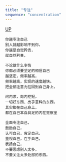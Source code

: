 ```yaml
---
title: "专注"
sequence: "concentration"
---
```


[UP](/thyself/thyself-home.html)

```text
你越专注自己
别人就越影响不到你，
你越是自觉矜贵，
就自然矜贵，

不论做什么事情
你都必须要坚定的相信自己
越坚定，频率越高，
频率越高，实现的速度越快。
把全部注意力拉回到自己身上，

问内求，向内挖掘，
一切好东西、出乎意料的东西，
其实都在自己身上，
都在自己本自具足的内在觉察里

全面专注自己，
鼓励自己，
认可自己，肯定自己，
重视自己，在乎自己，
表扬自己，
不要思虑别人太多，
不要关注太多处部的东西。
```
